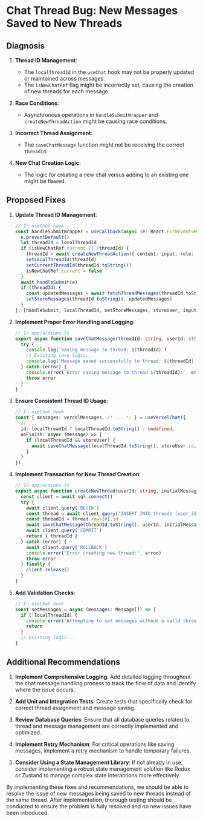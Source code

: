 # Chat Thread Bug: New Messages Saved to New Threads

## Diagnosis

1. **Thread ID Management**: 
   - The `localThreadId` in the `useChat` hook may not be properly updated or maintained across messages.
   - The `isNewChatRef` flag might be incorrectly set, causing the creation of new threads for each message.

2. **Race Conditions**: 
   - Asynchronous operations in `handleSubmitWrapper` and `createNewThreadAction` might be causing race conditions.

3. **Incorrect Thread Assignment**: 
   - The `saveChatMessage` function might not be receiving the correct `threadId`.

4. **New Chat Creation Logic**: 
   - The logic for creating a new chat versus adding to an existing one might be flawed.

## Proposed Fixes

1. **Update Thread ID Management**:
   ```typescript
   // In useChat hook
   const handleSubmitWrapper = useCallback(async (e: React.FormEvent<HTMLFormElement>) => {
     e.preventDefault()
     let threadId = localThreadId
     if (isNewChatRef.current || !threadId) {
       threadId = await createNewThreadAction({ content: input, role: 'user' })
       setLocalThreadId(threadId)
       setCurrentThreadId(threadId.toString())
       isNewChatRef.current = false
     }
     await handleSubmit(e)
     if (threadId) {
       const updatedMessages = await fetchThreadMessages(threadId.toString())
       setStoreMessages(threadId.toString(), updatedMessages)
     }
   }, [handleSubmit, localThreadId, setStoreMessages, storeUser, input, createNewThreadAction, setCurrentThreadId])
   ```

2. **Implement Proper Error Handling and Logging**:
   ```typescript
   // In app/actions.ts
   export async function saveChatMessage(threadId: string, userId: string, message: Message) {
     try {
       console.log(`Saving message to thread: ${threadId}`)
       // Existing save logic...
       console.log(`Message saved successfully to thread: ${threadId}`)
     } catch (error) {
       console.error(`Error saving message to thread ${threadId}:`, error)
       throw error
     }
   }
   ```

3. **Ensure Consistent Thread ID Usage**:
   ```typescript
   // In useChat hook
   const { messages: vercelMessages, /* ... */ } = useVercelChat({
     // ...
     id: localThreadId ? localThreadId.toString() : undefined,
     onFinish: async (message) => {
       if (localThreadId && storeUser) {
         await saveChatMessage(localThreadId.toString(), storeUser.id, message)
       }
     }
   })
   ```

4. **Implement Transaction for New Thread Creation**:
   ```typescript
   // In app/actions.ts
   export async function createNewThread(userId: string, initialMessage: Message) {
     const client = await sql.connect()
     try {
       await client.query('BEGIN')
       const thread = await client.query('INSERT INTO threads (user_id) VALUES ($1) RETURNING id', [userId])
       const threadId = thread.rows[0].id
       await saveChatMessage(threadId.toString(), userId, initialMessage)
       await client.query('COMMIT')
       return { threadId }
     } catch (error) {
       await client.query('ROLLBACK')
       console.error('Error creating new thread:', error)
       throw error
     } finally {
       client.release()
     }
   }
   ```

5. **Add Validation Checks**:
   ```typescript
   // In useChat hook
   const setMessages = async (messages: Message[]) => {
     if (!localThreadId) {
       console.error('Attempting to set messages without a valid threadId')
       return
     }
     // Existing logic...
   }
   ```

## Additional Recommendations

1. **Implement Comprehensive Logging**: Add detailed logging throughout the chat message handling process to track the flow of data and identify where the issue occurs.

2. **Add Unit and Integration Tests**: Create tests that specifically check for correct thread assignment and message saving.

3. **Review Database Queries**: Ensure that all database queries related to thread and message management are correctly implemented and optimized.

4. **Implement Retry Mechanism**: For critical operations like saving messages, implement a retry mechanism to handle temporary failures.

5. **Consider Using a State Management Library**: If not already in use, consider implementing a robust state management solution like Redux or Zustand to manage complex state interactions more effectively.

By implementing these fixes and recommendations, we should be able to resolve the issue of new messages being saved to new threads instead of the same thread. After implementation, thorough testing should be conducted to ensure the problem is fully resolved and no new issues have been introduced.
